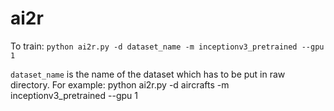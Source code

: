 # ai2r

To train:
`python ai2r.py -d dataset_name -m inceptionv3_pretrained --gpu 1`

`dataset_name` is the name of the dataset which has to be put in raw directory.
For example: python ai2r.py -d aircrafts -m inceptionv3_pretrained --gpu 1
